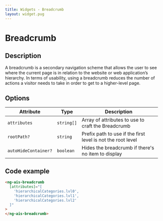 ```yaml
---
title: Widgets - Breadcrumb
layout: widget.pug
---
```


# Breadcrumb

## Description

A breadcrumb is a secondary navigation scheme that allows the user to see where the current page is in relation to the website or web application’s hierarchy. In terms of usability, using a breadcrumb reduces the number of actions a visitor needs to take in order to get to a higher-level page.

## Options

| Attribute            | Type       | Description
| -                    | -          | -
| `attributes`         | `string[]` | Array of attributes to use to craft the Breadcrumb
| `rootPath?`          | `string`   | Prefix path to use if the first level is not the root level
| `autoHideContainer?` | `boolean`  | Hides the breadcrumb if there's no item to display

## Code example

```html
<ng-ais-breadcrumb
  [attributes]="[
    'hierarchicalCategories.lvl0',
    'hierarchicalCategories.lvl1',
    'hierarchicalCategories.lvl2'
  ]"
>
</ng-ais-breadcrumb>
```
